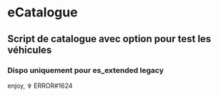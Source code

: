# eCatalogue

## Script de catalogue avec option pour test les véhicules

### Dispo uniquement pour es_extended legacy

enjoy, ✞ ERROR#1624
